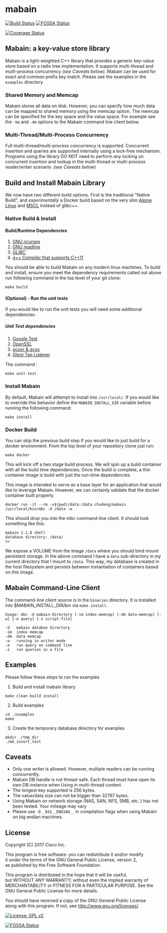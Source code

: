 # mabain

[![Build Status](https://travis-ci.org/chxdeng/mabain.svg?branch=master)](https://travis-ci.org/chxdeng/mabain)
[![FOSSA Status](https://app.fossa.io/api/projects/git%2Bgithub.com%2Fchxdeng%2Fmabain.svg?type=shield)](https://app.fossa.io/projects/git%2Bgithub.com%2Fchxdeng%2Fmabain?ref=badge_shield)

[![Coverage Status](https://coveralls.io/repos/github/chxdeng/mabain/badge.svg)](https://coveralls.io/github/chxdeng/mabain)

## Mabain: a key-value store library

Mabain is a light-weighted C++ library that provides a generic key-value store
based on a radix tree implementation. It supports multi-thread and multi-process
concurrency *(see Caveats below)*. Mabain can be used for exact and common
prefix key match. Please see the examples in the `examples` directory.

### Shared Memory and Memcap

Mabain stores all data on disk. However, you can specify how much data can be
mapped to shared memory using the memcap option. The memcap can be specified for
the key space and the value space. For example see the `-km` and `-dm` options to
the Mabain command line client below.

### Multi-Thread/Multi-Process Concurrency

Full multi-thread/multi-process concurrency is supported. Concurrent insertion
and queries are supported internally using a lock-free mechanism. Programs using
the library DO NOT need to perform any locking on concurrent insertion and
lookup in the multi-thread or multi-process reader/writer scenario. *(see
Caveats below)*

## Build and Install Mabain Library

We now have two different build options. First is the traditional "Native
Build", and *experimentally* a Docker build based on the very slim [Alpine
Linux](https://wiki.alpinelinux.org/wiki/Docker) and
[MSCL](https://www.musl-libc.org/) instead of glibc++.

### Native Build & Install

#### Build/Runtime Dependencies
1. [GNU ncurses](https://www.gnu.org/software/ncurses/)
2. [GNU readline](https://www.gnu.org/software/ncurses/)
3. [GLIBC](https://www.gnu.org/software/libc/)
4. [g++ Compiler that supports C++11](https://gcc.gnu.org/)

You should be able to build Mabain on any modern linux machines. To build and
install, ensure you meet the dependency requirements called out above run
following command in the top level of your git clone:

```
make build
```

#### (Optional) - Run the unit tests

If you would like to run the unit tests you will need some additional dependencies:

##### Unit Test dependencies
1. [Google Test](https://github.com/google/googletest)
2. [OpenSSL](https://www.openssl.org/)
3. [gcovr & gcov](https://github.com/gcovr/gcovr)
4. [Gtest Tap Listener](https://github.com/kinow/gtest-tap-listener/)

The command :

```
make unit-test
```
### Install Mabain

By default, Mabain will atttempt to install into `/usr/local/`. If you would
like to override this behavior define the `MABAIN_INSTALL_DIR` variable before
running the following command:

```
make install
```

### Docker Build

You can skip the previous build step if you would like to just build for a
docker environment. From the top level of your repository clone just run:

    make docker

This will kick off a two stage build process. We will spin up a build container
with all the build time dependencies. Once the build is complete, a thin
container image is build with just the run-time dependencies.

This image is intended to serve as a base layer for an application that would
like to leverage Mabain. However, we can certainly validate that the docker
container built properly.

```
docker run -it --rm -v$(pwd)/data:/data chxdeng/mabain /usr/local/bin/mbc -d /data -w
```

This should drop you into the mbc command-line client. It should look something
like this:

```
mabain 1.1.0 shell
database directory: /data/
>>
```

We expose a VOLUME from the image `/data` where you should bind mount persistent
storage. In the above command I have a `data` sub-directory in my current
directory that I mount to `/data`. This way, my database is created in the host
filesystem and persists between instantiation of containers based on this image.

## Mabain Command-Line Client

The command-line client source is in the `binaries` directory. It is installed
into $MABAIN_INSTALL_DIR/bin via `make install`.

```
Usage: mbc -d mabain-directory [-im index-memcap] [-dm data-memcap] [-w] [-e query] [-s script-file]

-d   mabain databse directory
-im  index memcap
-dm  data memcap
-w   running in writer mode
-e   run query on command line
-s   run queries in a file
```

## Examples

Please follow these steps to run the examples  

1. Build and install mabain library
```
make clean build install
```

2. Build examples
```
cd ./examples
make
```
3. Create the temporary database directory for examples
```
mkdir ./tmp_dir  
./mb_insert_test  
```

## Caveats

* Only one writer is allowed. However, multiple readers can be running
  concurrently.  
* Mabain DB handle is not thread-safe. Each thread must have open its own DB
  instance when Using in multi-thread context.
* The longest key supported is 256 bytes.  
* The value/data size can not be bigger than 32767 bytes.  
* Using Mabain on network storage (NAS, SAN, NFS, SMB, etc..) has not been
  tested. Your mileage may vary  
* Please use `-D__BIG__ENDIAN__` in compilation flags when using Mabain on big
  endian machines.

## License

Copyright (C) 2017 Cisco Inc.  

This program is free software: you can redistribute it and/or  modify  
it under the terms of the GNU General Public License, version 2,  
as published by the Free Software Foundation.  

This program is distributed in the hope that it will be useful,  
but WITHOUT ANY WARRANTY; without even the implied warranty of  
MERCHANTABILITY or FITNESS FOR A PARTICULAR PURPOSE.  See the  
GNU General Public License for more details.  

You should have received a copy of the GNU General Public License  
along with this program.  If not, see <http://www.gnu.org/licenses/>.

[![License: GPL
v2](https://img.shields.io/badge/License-GPL%20v2-blue.svg)](https://www.gnu.org/licenses/old-licenses/gpl-2.0.en.html)


[![FOSSA Status](https://app.fossa.io/api/projects/git%2Bgithub.com%2Fchxdeng%2Fmabain.svg?type=large)](https://app.fossa.io/projects/git%2Bgithub.com%2Fchxdeng%2Fmabain?ref=badge_large)